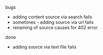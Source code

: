 bugs
- adding content source via search fails
- sometimes - adding source via url fails
- renaming of source causes for 402 error

done
- adding source via text file fails
